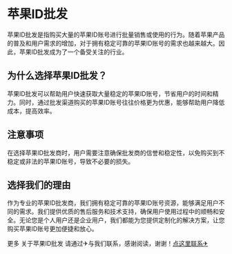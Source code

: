 # 苹果ID批发

苹果ID批发是指购买大量的苹果ID账号进行批量销售或使用的行为。随着苹果产品的普及和用户需求的增加，对于拥有稳定可靠的苹果ID账号的需求也越来越大。因此，苹果ID批发成为了一个备受关注的行业。

## 为什么选择苹果ID批发？

苹果ID批发可以帮助用户快速获取大量稳定的苹果ID账号，节省用户的时间和精力。同时，通过批发渠道购买的苹果ID账号往往价格更为优惠，能够帮助用户降低成本，提高效率。

## 注意事项

在选择苹果ID批发商时，用户需要注意确保批发商的信誉和稳定性，以免购买到不稳定或非法的苹果ID账号，导致不必要的损失。

## 选择我们的理由

作为专业的苹果ID批发商，我们拥有稳定可靠的苹果ID账号资源，能够满足用户不同的需求。我们提供优质的售后服务和技术支持，确保用户使用过程中的顺畅和安全。无论您是个人用户还是企业用户，我们都能为您提供定制化的解决方案，让您购买苹果ID账号更加便捷和放心。

更多 关于苹果ID批发 请通过✈与我们联系，感谢阅读，谢谢！[点这里联系✈](https://ss.k02.cc)